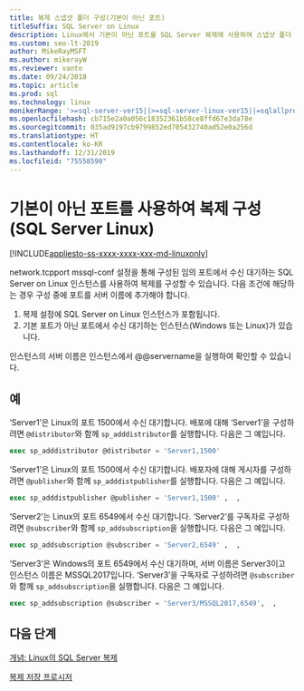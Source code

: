 ```yaml
---
title: 복제 스냅샷 폴더 구성(기본이 아닌 포트)
titleSuffix: SQL Server on Linux
description: Linux에서 기본이 아닌 포트를 SQL Server 복제에 사용하여 스냅샷 폴더 공유를 구성하는 방법을 알아봅니다.
ms.custom: seo-lt-2019
author: MikeRayMSFT
ms.author: mikerayW
ms.reviewer: vanto
ms.date: 09/24/2018
ms.topic: article
ms.prod: sql
ms.technology: linux
monikerRange: '>=sql-server-ver15||>=sql-server-linux-ver15||=sqlallproducts-allversions'
ms.openlocfilehash: cb715e2a0a056c18352361b58ce8ffd67e3da78e
ms.sourcegitcommit: 035ad9197cb9799852ed705432740ad52e0a256d
ms.translationtype: HT
ms.contentlocale: ko-KR
ms.lasthandoff: 12/31/2019
ms.locfileid: "75558598"
---
```

# <a name="configure-replication-with-non-default-ports-sql-server-linux"></a>기본이 아닌 포트를 사용하여 복제 구성(SQL Server Linux)

[!INCLUDE[appliesto-ss-xxxx-xxxx-xxx-md-linuxonly](../includes/appliesto-ss-xxxx-xxxx-xxx-md-linuxonly.md)]

network.tcpport mssql-conf 설정을 통해 구성된 임의 포트에서 수신 대기하는 SQL Server on Linux 인스턴스를 사용하여 복제를 구성할 수 있습니다. 다음 조건에 해당하는 경우 구성 중에 포트를 서버 이름에 추가해야 합니다.

1. 복제 설정에 SQL Server on Linux 인스턴스가 포함됩니다.
2. 기본 포트가 아닌 포트에서 수신 대기하는 인스턴스(Windows 또는 Linux)가 있습니다. 

인스턴스의 서버 이름은 인스턴스에서 @@servername을 실행하여 확인할 수 있습니다.

## <a name="examples"></a>예

‘Server1’은 Linux의 포트 1500에서 수신 대기합니다. 배포에 대해 ‘Server1’을 구성하려면 `@distributor`와 함께 `sp_adddistributor`를 실행합니다. 다음은 그 예입니다. 

```sql
exec sp_adddistributor @distributor = 'Server1,1500'
```

‘Server1’은 Linux의 포트 1500에서 수신 대기합니다. 배포자에 대해 게시자를 구성하려면 `@publisher`와 함께 `sp_adddistpublisher`를 실행합니다. 다음은 그 예입니다.

```sql
exec sp_adddistpublisher @publisher = 'Server1,1500' ,  ,  
```

‘Server2’는 Linux의 포트 6549에서 수신 대기합니다. ‘Server2’를 구독자로 구성하려면 `@subscriber`와 함께 `sp_addsubscription`을 실행합니다. 다음은 그 예입니다.

```sql
exec sp_addsubscription @subscriber = 'Server2,6549' ,  ,  
```

‘Server3’은 Windows의 포트 6549에서 수신 대기하며, 서버 이름은 Server3이고 인스턴스 이름은 MSSQL2017입니다. ‘Server3’을 구독자로 구성하려면 `@subscriber`와 함께 `sp_addsubscription`을 실행합니다. 다음은 그 예입니다.

```sql
exec sp_addsubscription @subscriber = 'Server3/MSSQL2017,6549',  ,  
```

## <a name="next-steps"></a>다음 단계

[개념: Linux의 SQL Server 복제](sql-server-linux-replication.md)

[복제 저장 프로시저](../relational-databases/system-stored-procedures/replication-stored-procedures-transact-sql.md)

